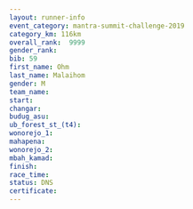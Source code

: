 ```yaml
---
layout: runner-info 
event_category: mantra-summit-challenge-2019 
category_km: 116km 
overall_rank:  9999
gender_rank: 
bib: 59
first_name: Ohm
last_name: Malaihom
gender: M
team_name: 
start: 
changar: 
budug_asu: 
ub_forest_st_(t4): 
wonorejo_1: 
mahapena: 
wonorejo_2: 
mbah_kamad: 
finish: 
race_time: 
status: DNS
certificate: 
---
```

